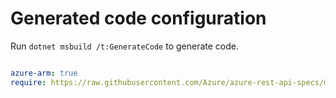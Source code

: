 # Generated code configuration

Run `dotnet msbuild /t:GenerateCode` to generate code.

``` yaml

azure-arm: true
require: https://raw.githubusercontent.com/Azure/azure-rest-api-specs/master/specification/appconfiguration/resource-manager/readme.md
 

```
